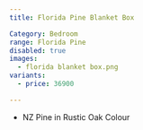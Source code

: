 ```yaml
---
title: Florida Pine Blanket Box

Category: Bedroom
range: Florida Pine
disabled: true
images:
  - florida blanket box.png
variants:
  - price: 36900

---
```

* NZ Pine in Rustic Oak Colour
